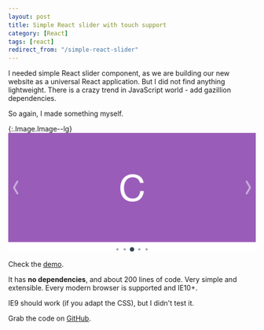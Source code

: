 ```yaml
---
layout: post
title: Simple React slider with touch support
category: [React]
tags: [react]
redirect_from: "/simple-react-slider"
---
```


I needed simple React slider component, as we are building our new website as a universal React application.
But I did not find anything lightweight. There is a crazy trend in JavaScript world - add gazillion dependencies.

So again, I made something myself.


{:.Image.Image--lg}
[![Demo - React slider with touch support](/public/img/projects/react-slider.png)](http://stanko.github.io/react-slider/)

Check the [demo](http://stanko.github.io/react-slider/).

It has <b>no dependencies</b>, and about 200 lines of code.
Very simple and extensible. Every modern browser is supported and IE10+.

IE9 should work (if you adapt the CSS), but I didn't test it.

Grab the code on [GitHub](https://github.com/Stanko/react-slider).
